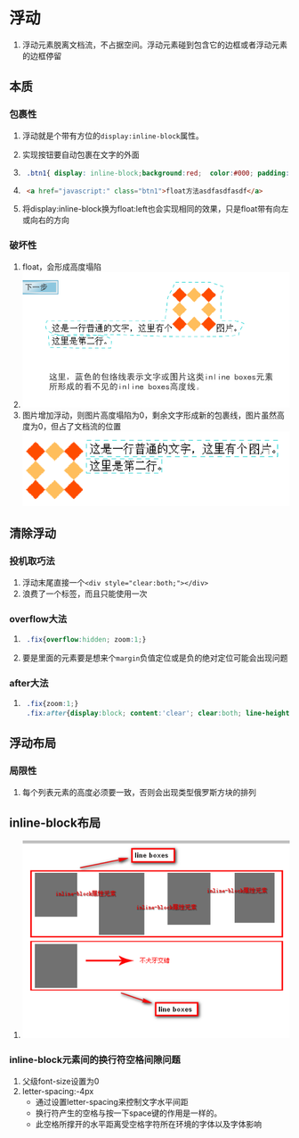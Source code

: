 # 浮动

1. 浮动元素脱离文档流，不占据空间。浮动元素碰到包含它的边框或者浮动元素的边框停留

## 本质

### 包裹性

1. 浮动就是个带有方位的`display:inline-block`属性。 

2. 实现按钮要自动包裹在文字的外面

3. ```css
	.btn1{ display: inline-block;background:red;  color:#000; padding:30px;}
	```

4. ```html
	<a href="javascript:" class="btn1">float方法asdfasdfasdf</a>
	```

5. 将display:inline-block换为float:left也会实现相同的效果，只是float带有向左或向右的方向

### 破坏性

1. float，会形成高度塌陷
2. ![1536303484449](浮动.assets/1536303484449.png)
3. 图片增加浮动，则图片高度塌陷为0，剩余文字形成新的包裹线，图片虽然高度为0，但占了文档流的位置![1536303784915](浮动.assets/1536303784915.png)

## 清除浮动

### 投机取巧法

1. 浮动末尾直接一个`<div style="clear:both;"></div>` 
2. 浪费了一个标签，而且只能使用一次 

### overflow大法

1. ```css
	.fix{overflow:hidden; zoom:1;}
	```

2. 要是里面的元素要是想来个`margin`负值定位或是负的绝对定位可能会出现问题

### after大法

1. ```css
	.fix{zoom:1;}
	.fix:after{display:block; content:'clear'; clear:both; line-height:0; visibility:hidden;}
	```

## 浮动布局

### 局限性

1. 每个列表元素的高度必须要一致，否则会出现类型俄罗斯方块的排列

## inline-block布局

1. ![1536304554326](浮动.assets/1536304554326.png)

	

### inline-block元素间的换行符空格间隙问题

1. 父级font-size设置为0
2. letter-spacing:-4px
	- 通过设置letter-spacing来控制文字水平间距
	- 换行符产生的空格与按一下space键的作用是一样的。
	- 此空格所撑开的水平距离受空格字符所在环境的字体以及字体影响 




